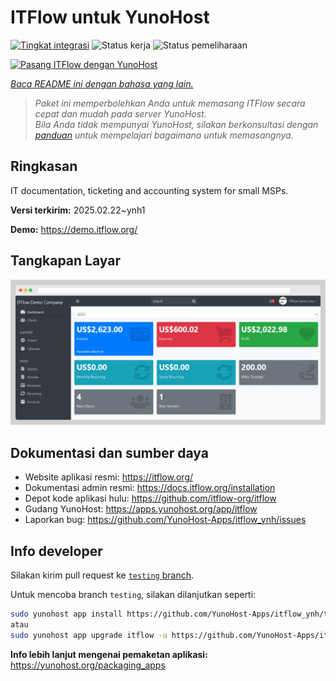 <!--
N.B.: README ini dibuat secara otomatis oleh <https://github.com/YunoHost/apps/tree/master/tools/readme_generator>
Ini TIDAK boleh diedit dengan tangan.
-->

# ITFlow untuk YunoHost

[![Tingkat integrasi](https://apps.yunohost.org/badge/integration/itflow)](https://ci-apps.yunohost.org/ci/apps/itflow/)
![Status kerja](https://apps.yunohost.org/badge/state/itflow)
![Status pemeliharaan](https://apps.yunohost.org/badge/maintained/itflow)

[![Pasang ITFlow dengan YunoHost](https://install-app.yunohost.org/install-with-yunohost.svg)](https://install-app.yunohost.org/?app=itflow)

*[Baca README ini dengan bahasa yang lain.](./ALL_README.md)*

> *Paket ini memperbolehkan Anda untuk memasang ITFlow secara cepat dan mudah pada server YunoHost.*  
> *Bila Anda tidak mempunyai YunoHost, silakan berkonsultasi dengan [panduan](https://yunohost.org/install) untuk mempelajari bagaimana untuk memasangnya.*

## Ringkasan

IT documentation, ticketing and accounting system for small MSPs.

**Versi terkirim:** 2025.02.22~ynh1

**Demo:** <https://demo.itflow.org/>

## Tangkapan Layar

![Tangkapan Layar pada ITFlow](./doc/screenshots/readme.gif)

## Dokumentasi dan sumber daya

- Website aplikasi resmi: <https://itflow.org/>
- Dokumentasi admin resmi: <https://docs.itflow.org/installation>
- Depot kode aplikasi hulu: <https://github.com/itflow-org/itflow>
- Gudang YunoHost: <https://apps.yunohost.org/app/itflow>
- Laporkan bug: <https://github.com/YunoHost-Apps/itflow_ynh/issues>

## Info developer

Silakan kirim pull request ke [`testing` branch](https://github.com/YunoHost-Apps/itflow_ynh/tree/testing).

Untuk mencoba branch `testing`, silakan dilanjutkan seperti:

```bash
sudo yunohost app install https://github.com/YunoHost-Apps/itflow_ynh/tree/testing --debug
atau
sudo yunohost app upgrade itflow -u https://github.com/YunoHost-Apps/itflow_ynh/tree/testing --debug
```

**Info lebih lanjut mengenai pemaketan aplikasi:** <https://yunohost.org/packaging_apps>
